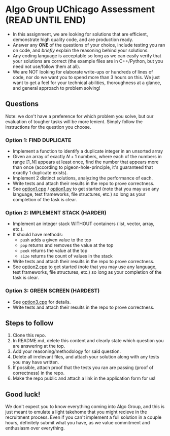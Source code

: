 # Algo Group UChicago Assessment (READ UNTIL END)
- In this assignment, we are looking for solutions that are efficient, demonstrate high quality code, and are production ready. 
- Answer any **ONE** of the questions of your choice, include testing you ran on code, and _briefly_ explain the reasoning behind your solutions. 
- Any coding language is acceptable so long as we can easily verify that your solutions are correct (the example files are in C++/Python, but you need not use/follow them at all).
- We are NOT looking for elaborate write-ups or hundreds of lines of code, nor do we want you to spend more than 3 hours on this. We just want to get a feel for your technical abilities, thoroughness at a glance, and general approach to problem solving!

## Questions
Note: we don't have a preference for which problem you solve, but our evaluation of tougher tasks will be more lenient. Simply follow the instructions for the question you choose.

### Option 1: FIND DUPLICATE
- Implement a function to identify a duplicate integer in an unsorted array
- Given an array of exactly $N+1$ numbers, where each of the numbers in range $[1,N]$ appears at least once, find the number that appears more than once (according to pigeon-hole-principle, it's guaranteed that exactly 1 duplicate exists).
- Implement 2 distinct solutions, analyzing the performance of each.
- Write tests and attach their results in the repo to prove correctness.
- See [option1.cpp](./find-duplicate/option1.cpp) / [option1.py](./find-duplicate/option1.py) to get started (note that you may use any language, test frameworks, file structures, etc.) so long as your completion of the task is clear.

### Option 2: IMPLEMENT STACK (HARDER)
- Implement an integer stack WITHOUT containers (list, vector, array, etc.).
- It should have methods:
  - `push` adds a given value to the top
  - `pop`  returns and removes the value at the top
  - `peek` returns the value at the top
  - `size` returns the count of values in the stack
- Write tests and attach their results in the repo to prove correctness.
- See [option2.cpp](./implement-stack/option2.cpp) to get started (note that you may use any language, test frameworks, file structures, etc.) so long as your completion of the task is clear.

### Option 3: GREEN SCREEN (HARDEST)
- See [option3.cpp](./green-screen/option3.cpp) for details.
- Write tests and attach their results in the repo to prove correctness.

## Steps to follow
1. Clone this repo.
2. In README.md, delete this content and clearly state which question you are answering at the top.
3. Add your reasoning/methodology for said question.
4. Delete all irrelevant files, and attach your solution along with any tests you may have written.
5. If possible, attach proof that the tests you ran are passing (proof of correctness) in the repo.
6. Make the repo public and attach a link in the application form for us!

## Good luck!
We don't expect you to know everything coming into Algo Group, and this is just meant to emulate a light takehome that you might recieve in the recruitment process. Even if you can't implement a full solution in a couple hours, definitely submit what you have, as we value commitment and enthusiasm over everything.
